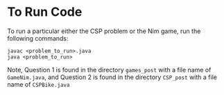 # To Run Code
To run a particular either the CSP problem or the Nim game, run the following commands:
``` 
javac <problem_to_run>.java
java <problem_to_run>
```
Note, Question 1 is found in the directory `games_post` with a file name of `GameNim.java`, and Question 2 is found in the directory `CSP_post` with a file name of `CSPBike.java`